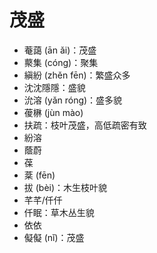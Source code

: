 # 茂盛
* 菴藹 (ān ǎi)：茂盛
* 藂集 (cóng)：聚集
* 縝紛 (zhěn fēn)：繁盛众多
* 沈沈隱隱：盛貌
* 沇溶 (yǎn róng)：盛多貌
* 葰楙 (jùn mào)
* 扶疏：枝叶茂盛，高低疏密有致
* 紛溶
* 蔭蔚
* 葆
* 棻 (fēn)
* 拔 (bèi)：木生枝叶貌
* 芊芊/仟仟
* 仟眠：草木丛生貌
* 依依
* 儗儗 (nǐ)：茂盛